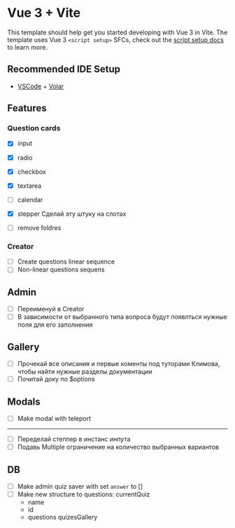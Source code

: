 # Vue 3 + Vite

This template should help get you started developing with Vue 3 in Vite. The template uses Vue 3 `<script setup>` SFCs, check out the [script setup docs](https://v3.vuejs.org/api/sfc-script-setup.html#sfc-script-setup) to learn more.

## Recommended IDE Setup

- [VSCode](https://code.visualstudio.com/) + [Volar](https://marketplace.visualstudio.com/items?itemName=johnsoncodehk.volar)

## Features

### Question cards

- [x] input
- [x] radio
- [x] checkbox
- [x] textarea
- [ ] calendar
- [x] stepper
      Сделай эту штуку на слотах

- [ ] remove foldres

### Creator

- [ ] Create questions linear sequence
- [ ] Non-linear questions sequens

## Admin

- [ ] Переименуй в Creator
- [ ] В зависимости от выбранного типа вопроса будут появлться нужные поля для его заполнения

## Gallery

- [ ] Прочекай все описания и первые коменты под туторами Климова, чтобы найти нужные разделы документации
- [ ] Почитай доку по $options

## Modals

- [ ] Make modal with teleport

---

- [ ] Переделай степпер в инстанс инпута
- [ ] Подавь Multiple ограничение на количество выбранных вариантов

## DB

- [ ] Make admin quiz saver with set `answer` to []
- [ ] Make new structure to questions:
      currentQuiz
  - name
  - id
  - questions
    quizesGallery
